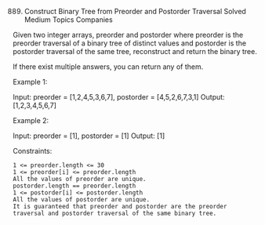 889. Construct Binary Tree from Preorder and Postorder Traversal
Solved
Medium
Topics
Companies

Given two integer arrays, preorder and postorder where preorder is the preorder traversal of a binary tree of distinct values and postorder is the postorder traversal of the same tree, reconstruct and return the binary tree.

If there exist multiple answers, you can return any of them.

 

Example 1:

Input: preorder = [1,2,4,5,3,6,7], postorder = [4,5,2,6,7,3,1]
Output: [1,2,3,4,5,6,7]

Example 2:

Input: preorder = [1], postorder = [1]
Output: [1]

 

Constraints:

    1 <= preorder.length <= 30
    1 <= preorder[i] <= preorder.length
    All the values of preorder are unique.
    postorder.length == preorder.length
    1 <= postorder[i] <= postorder.length
    All the values of postorder are unique.
    It is guaranteed that preorder and postorder are the preorder traversal and postorder traversal of the same binary tree.

